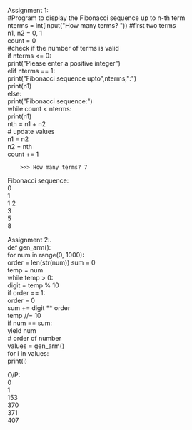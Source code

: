 Assignment 1:                                                                                                                                    
 #Program to display the Fibonacci sequence up to n-th term                                                                                                           
nterms = int(input("How many terms? "))
#first two terms                                                                                                                                         
n1, n2 = 0, 1                                                                                                                                                        
count = 0                                                                                                                                                          
 #check if the number of terms is valid                                                                                                                          
if nterms <= 0:                                                                                                                                                              
   print("Please enter a positive integer")                                                                        
elif nterms == 1:                                                                                                                                       
   print("Fibonacci sequence upto",nterms,":")                                                                                                                          
   print(n1)                                                                                                                                                          
else:                                                                                                                                                                      
   print("Fibonacci sequence:")                                                                                                                                    
   while count < nterms:                                                                                                                                   
       print(n1)                                                                                                                                                          
       nth = n1 + n2                                                                                                                                          
       # update values                                                                                                                                       
       n1 = n2                                                                                                                                     
       n2 = nth                                                                                                                                                 
       count += 1                                                                                                                                                
                                                                                                                                                                       
        >>> How many terms? 7                                                                                                                               
Fibonacci sequence:                                                                                                                  
0                                                                                                                                  
1                                                                                                                                                                 
1 
2                                                                                                                                                
3                                                                                                                                              
5                                                                                                                                        
8                                                                                                  
>>>                   


Assignment 2:.                                                                                                                                                                   
def gen_arm():                                                                                                                                   
 for num in range(0, 1000):                                                                                                                              
    order = len(str(num))                                                                                                                                                              sum = 0                                                                                                                                                 
	  temp = num                                                                                                                                                            
	  while temp > 0:                                                                                                                                                       
	    digit = temp % 10                                                                                                                              
	    if order == 1:                                                                                                                                        
       order = 0                                                                          
      sum += digit ** order	                                                                                                                     
	    temp //= 10                                                                                                                                                       
	  if num == sum:                                                                                                                                              
	    yield num                                                                                                                                          
    # order of number                                                                                                                                         
    values = gen_arm()                                                                                                                                                   
for i in values:                                                                                                                                                     
	print(i)                                                                                                                                                                   

O/P:                                         
0                     
1                          
153                                                     
370                           
371                                         
407                            

